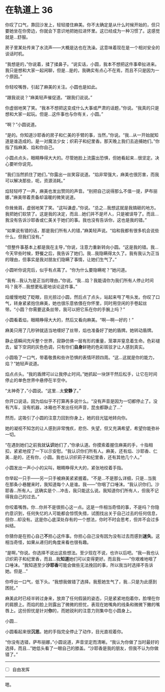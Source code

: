 # 在轨道上 36

你叹了口气，靠回沙发上，轻轻搂住麻美。你不太确定是从什么时候开始的，但只要她坐在你旁边，你就会下意识地把她拉进怀里。这已经成为一种习惯了。这感觉就是...舒服。

房子里某处传来了水流声——大概是达也在洗澡。这意味着现在是一个相对安全的谈话时机。

“我想是的，”你说着，揉了揉鼻子。“说实话，小圆，我本不想把这件事牵扯进来。我只是想和大家一起闲聊，但是...是的，我确实有点心不在焉，而且不只是因为一个原因。”

你轻咬嘴唇，引起了麻美的关注。小圆也是如此。

“跟我说说？”麻美轻声催促道。“跟我们说说。”

你虚弱地笑了笑。“我本不想把这变成什么大事或严肃的话题，”你说。“我真的只是想和大家一起玩。但是...这件事也与你有关，小圆。”

“啊？”小圆说道。

“是的。你知道沙耶香的房子和仁美的手臂的事，当然，”你说。“我...从一开始就知道是谁造成的。是一对魔法少女；织莉子和纪里香。那天晚上我们去追捕她们。”你指了指麻美、焰和你自己。

小圆点点头，眼睛睁得大大的。尽管她脸上流露出恐惧，但她看起来...很坚定。决心要听你说完。

“我们当然抓住了她们，”你露出一丝笑容说道。“焰非常强大，麻美也很厉害，而我可以解决那些，呃，资源消耗。”

焰轻轻哼了一声，麻美也发出赞同的声音。“别把自己说得那么不值一提，萨布丽娜，”麻美带着责备却温暖的微笑说道。

你耸耸肩，虚弱地笑了笑。“这叫谦虚，”你说。“总之...我想这就是我搞砸的地方。我把她们软禁了。这是我的决定，而且...她们并不是坏人，只是被误导了。而且...我没有告诉沙耶香或仁美关于她们的事。我也没有告诉你，这也是我的错。”

“如果说有错的话，那是我们所有人的错，”麻美轻声说。“焰和我都有很多机会说些什么，但我们没有。”

“但整件事基本上都是我在主导，”你说，注意力重新转向小圆。“这是我的错。我...今天早些时候，野餐之后，我告诉了她们。我...我隐瞒得太久了。我有我认为正当的理由，但事实是我对朋友们隐瞒了事情，让她们生气了。”

小圆听你说完后，似乎有点蔫了。“你为什么要隐瞒呢？”她问道。

“我有...我认为是正当的理由，”你说。“我...焰？我能请你为我们所有人停止时间吗？我不...我想更私密地谈论这件事。”

焰缓慢地眨了眨眼，目光掠过小圆，然后点了点头，站起来甩了甩头发。你叹了口气，转身紧紧抱住麻美，她也很乐意依偎在你怀里，同时用空闲的手卷起丝带。“小圆？你需要这条丝带，我可以把它系在你的手腕上吗？”

小圆看着焰，眼睛睁得大大的，然后又看向麻美。“啊—啊—好的！”

麻美只用了几秒钟就适当地缠好了丝带，焰也准备好了她的盾牌。她转动盾牌。

静止感瞬间充斥整个世界，寂静仿佛一层有形的重量，笼罩并窒息着生命。色彩褪去，留下空洞的灰色色调，只有你们**自身**鲜艳的色彩斑驳才让人感到真实。

小圆吸了一口气，带着敬畏和些许恐惧的表情环顾四周。“这...这就是你的能力，焰？”她轻声说道。

焰点点头。“我的盾牌可以让我停止时间。”她抓起一块饼干然后松手，让它在时间停止的单色世界中悬停在半空中。

“太神奇了，”小圆说。“这里...太**安静**了。”

你开口说话，因为焰似乎不打算再多说什么。“没有声音是因为一切都停止了。没有汽车，没有机器，冰箱也不发出任何声音，昆虫都静止了...”

然而，这吸引了小圆的注意力回到你身上，她的目光猛地转向你。

她的凝视不知怎的让人感到非常愧疚，悲伤、失望，但又充满希望，希望你能弥补一切。

“在遇到她们之前我就**认识**她们了，”你承认道。你摸索着握住麻美的手，十指相扣，紧紧地捏了一下以示安慰。“我认识你们所有人。麻美，还有焰、沙耶香、仁美...是的，还有你，小圆。我也认识织莉子和纪里香，还有其他几个人。”

小圆发出一声小小的尖叫，眼睛睁得大大的，紧张地绞着手指。

你举起一只手——另一只手被麻美紧紧握着。“不是...不是那么详细，只是...当我在那条小巷醒来时，我知道每个人是谁。我——”你咽了口唾沫。“我认识你们。沙耶香...所有人。这确实是个...冲击，我只能这么说。我知道你们所有人，但我不记得我自己的过去。”

你咬着嘴唇。你...你并不是很担心这一点。这是一件相当奇怪的事，不是吗？你隐约意识到，任何失忆的人可能都会惊慌失措，试图找出关于自己过去的任何信息，但你...却没有。这是你心底深处存有的一个想法，你时不时会思考，但并不会过多纠结。

你猜你是在担心自己**不**担心这件事。你担心自己没有因为没有过去而感到**迷失**。这相当奇怪，如果从递归的角度来看也很有趣。

“是啊，”你说。你选择不说出这些想法。至少现在不说，也许以后吧。“我—我也认识织莉子和纪里香，而且...我**知道**她们可以变得更好。而且我——”你艰难地咽了口唾沫。“我知道至少**沙耶香**可能会做些无法挽回的事，所以我当时选择不告诉她。但是...”

你呼出一口气，低下头。“我想我做错了选择。我惹她生气了，我...只是为此感到困扰。”

麻美此时已经半转过身来，放弃了任何假装的姿态，只是紧紧地抱着你，脸埋在你的肩膀上。而焰的脸上则露出了微微的担忧，表现在她嘴角的线条和微微下撇的嘴唇上。这份担忧是针对**你**的，而她锐利的注意力则集中在小圆身上。

小圆...

小圆看起来很**沉思**。她的手指完全停止了动作，目光直视着你。

“你没有选错，萨布丽娜，”小圆说道，声音坚定而清晰。“我认为你做了当时最好的选择，而且...”她低头看了一眼自己的膝盖。“沙耶香是我的朋友，但我不认为你做错了。”

---

- [ ] 自由发挥

---

嗯。
